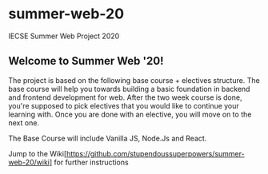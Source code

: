# summer-web-20
IECSE Summer Web Project 2020


## Welcome to Summer Web '20!

The project is based on the following base course + electives structure. The base course will help you towards building a basic foundation in backend and frontend development for web. After the two week course is done, you're supposed to pick electives that you would like to continue your learning with. Once you are done with an elective, you will move on to the next one.

The Base Course will include Vanilla JS, Node.Js and React.

Jump to the Wiki[https://github.com/stupendoussuperpowers/summer-web-20/wiki] for further instructions

